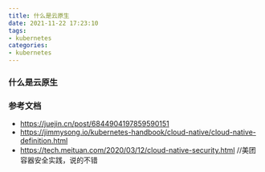 ```yaml
---
title: 什么是云原生
date: 2021-11-22 17:23:10
tags:
- kubernetes
categories:
- kubernetes
---
```


### 什么是云原生



### 参考文档

- https://juejin.cn/post/6844904197859590151
- https://jimmysong.io/kubernetes-handbook/cloud-native/cloud-native-definition.html
- https://tech.meituan.com/2020/03/12/cloud-native-security.html   //美团容器安全实践，说的不错
